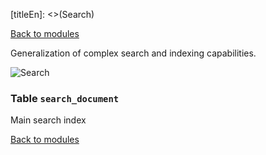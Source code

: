 [titleEn]: <>(Search)

[Back to modules](./../10-modules.md)

Generalization of complex search and indexing capabilities.

![Search](./dist/erd-shopware-core-framework-search.png)


### Table `search_document`

Main search index


[Back to modules](./../10-modules.md)
